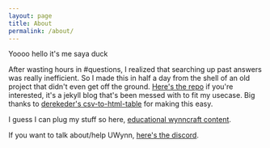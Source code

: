```yaml
---
layout: page
title: About
permalink: /about/
---
```


Yoooo hello it's me saya duck

After wasting hours in #questions, I realized that searching up past answers was really inefficient. So I made this in half a day from the shell of an old project that didn't even get off the ground. [Here's the repo](https://github.com/UWynn/UWynn.github.io) if you're interested, it's a jekyll blog that's been messed with to fit my usecase. Big thanks to [derekeder's csv-to-html-table](https://github.com/derekeder/csv-to-html-table) for making this easy.


I guess I can plug my stuff so here, [educational wynncraft content](https://www.youtube.com/c/SayaDuck).



If you want to talk about/help UWynn, [here's the discord](https://discord.gg/qMZEmqm7Zh).



